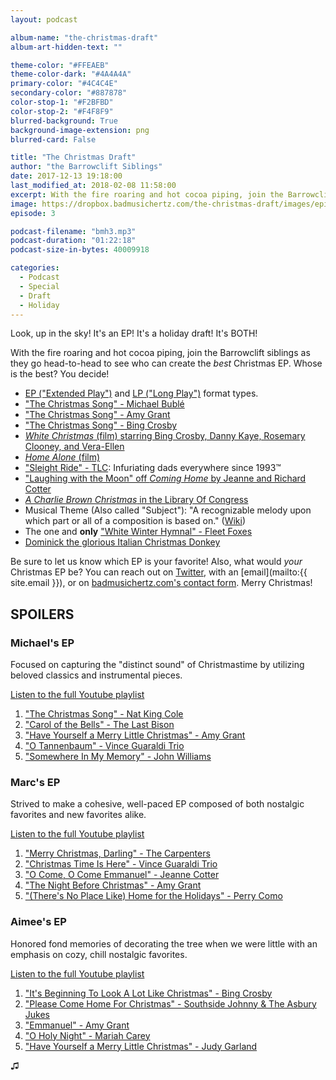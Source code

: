```yaml
---
layout: podcast

album-name: "the-christmas-draft"
album-art-hidden-text: ""

theme-color: "#FFEAEB"
theme-color-dark: "#4A4A4A"
primary-color: "#4C4C4E"
secondary-color: "#887878"
color-stop-1: "#F2BFBD"
color-stop-2: "#F4F8F9"
blurred-background: True
background-image-extension: png
blurred-card: False

title: "The Christmas Draft"
author: "the Barrowclift Siblings"
date: 2017-12-13 19:18:00
last_modified_at: 2018-02-08 11:58:00
excerpt: With the fire roaring and hot cocoa piping, join the Barrowclift siblings as they go head-to-head to see who can create the best Christmas EP. Whose is the best? You decide!
image: https://dropbox.badmusichertz.com/the-christmas-draft/images/episode-art.jpg
episode: 3

podcast-filename: "bmh3.mp3"
podcast-duration: "01:22:18"
podcast-size-in-bytes: 40009918

categories:
  - Podcast
  - Special
  - Draft
  - Holiday
---
```


Look, up in the sky!
It's an EP!
It's a holiday draft!
It's BOTH!

With the fire roaring and hot cocoa piping, join the Barrowclift siblings as they go head-to-head to see who can create the *best* Christmas EP. Whose is the best? You decide!

* [EP ("Extended Play")](https://en.wikipedia.org/wiki/Extended_play) and [LP ("Long Play")](https://en.wikipedia.org/wiki/LP_record) format types.
* ["The Christmas Song" - Michael Bublé](https://www.youtube.com/watch?v=L70jsue-wEg)
* ["The Christmas Song" - Amy Grant](https://www.youtube.com/watch?v=PvedXe3nM2U)
* ["The Christmas Song" - Bing Crosby](https://www.youtube.com/watch?v=QiuTJL9lGNE)
* [*White Christmas* (film) starring Bing Crosby, Danny Kaye, Rosemary Clooney, and Vera-Ellen](https://en.wikipedia.org/wiki/White_Christmas_(film))
* [*Home Alone* (film)](https://en.wikipedia.org/wiki/Home_Alone)
* ["Sleight Ride" - TLC](https://www.youtube.com/watch?v=62rmjtZdCv8): Infuriating dads everywhere since 1993™
* ["Laughing with the Moon" off *Coming Home* by Jeanne and Richard Cotter](https://www.amazon.com/Coming-Home-Richard-Cotter-Jeanne/dp/B000003YKJ)
* [*A Charlie Brown Christmas* in the Library Of Congress](https://www.loc.gov/item/jots.200014371/)
* Musical Theme (Also called "Subject"): "A recognizable melody upon which part or all of a composition is based on." ([Wiki](https://en.wikipedia.org/wiki/Subject_(music)))
* The one and __only__ ["White Winter Hymnal" - Fleet Foxes](https://www.youtube.com/watch?v=DrQRS40OKNE)
* [Dominick the glorious Italian Christmas Donkey](https://www.youtube.com/watch?v=hYlvfX3nwlc)

Be sure to let us know which EP is your favorite! Also, what would *your* Christmas EP be? You can reach out on [Twitter](https://twitter.com/badmusichertz), with an [email](mailto:{{ site.email }}), or on [badmusichertz.com's contact form](https://badmusichertz.com/contact/). Merry Christmas!

## SPOILERS

### Michael's EP

Focused on capturing the "distinct sound" of Christmastime by utilizing beloved classics and instrumental pieces.

[Listen to the full Youtube playlist](https://www.youtube.com/watch?v=hwacxSnc4tI&list=PLWHa4HlknQP8PDNW7jkg5VILWx1ijq2ZL)

1. ["The Christmas Song" - Nat King Cole](https://www.youtube.com/watch?v=hwacxSnc4tI)
2. ["Carol of the Bells" - The Last Bison](https://www.youtube.com/watch?v=JRJxGl4KJL4)
3. ["Have Yourself a Merry Little Christmas" - Amy Grant](https://www.youtube.com/watch?v=wukXvLzD6vs)
4. ["O Tannenbaum" - Vince Guaraldi Trio](https://www.youtube.com/watch?v=_fh133ZO1AE)
5. ["Somewhere In My Memory" - John Williams](https://www.youtube.com/watch?v=_JgyL1emszg&feature=youtu.be)

### Marc's EP

Strived to make a cohesive, well-paced EP composed of both nostalgic favorites and new favorites alike.

[Listen to the full Youtube playlist](https://www.youtube.com/watch?v=YR1ujXx2p-I&list=PLWHa4HlknQP_cEWRAv78EoS5p5qtFT8k5)

1. ["Merry Christmas, Darling" - The Carpenters](https://www.youtube.com/watch?v=YR1ujXx2p-I)
2. ["Christmas Time Is Here" - Vince Guaraldi Trio](https://www.youtube.com/watch?v=YvI_FNrczzQ)
3. ["O Come, O Come Emmanuel" - Jeanne Cotter](https://youtu.be/iQIMidbSt2I)
4. ["The Night Before Christmas" - Amy Grant](https://www.youtube.com/watch?v=Mh58nJH6kY0)
5. ["(There's No Place Like) Home for the Holidays" - Perry Como](https://www.youtube.com/watch?v=amnRSB-RBVw)

### Aimee's EP

Honored fond memories of decorating the tree when we were little with an emphasis on cozy, chill nostalgic favorites.

[Listen to the full Youtube playlist](https://www.youtube.com/watch?v=i04a1RqsGvQ&list=PLWHa4HlknQP8RBsmB6cG9MxciiEM4rbox)

1. ["It's Beginning To Look A Lot Like Christmas" - Bing Crosby](https://www.youtube.com/watch?v=i04a1RqsGvQ)
2. ["Please Come Home For Christmas" - Southside Johnny & The Asbury Jukes](https://www.youtube.com/watch?v=k1cF3NwI6rA)
3. ["Emmanuel" - Amy Grant](https://www.youtube.com/watch?v=1_e_AwEPgXA)
4. ["O Holy Night" - Mariah Carey](https://www.youtube.com/watch?v=bM9UGg1FINk)
5. ["Have Yourself a Merry Little Christmas" - Judy Garland](https://www.youtube.com/watch?v=jxxTHzERTsk)

♫︎